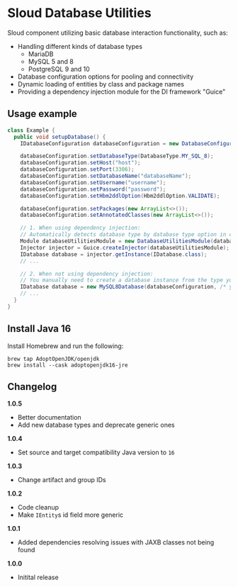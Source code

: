 # Sloud Database Utilities

Sloud component utilizing basic database interaction functionality, such as:

* Handling different kinds of database types
  * MariaDB
  * MySQL 5 and 8
  * PostgreSQL 9 and 10
* Database configuration options for pooling and connectivity
* Dynamic loading of entities by class and package names
* Providing a dependency injection module for the DI framework "Guice"

## Usage example

```java
class Example {
  public void setupDatabase() {
    IDatabaseConfiguration databaseConfiguration = new DatabaseConfiguration();

    databaseConfiguration.setDatabaseType(DatabaseType.MY_SQL_8);
    databaseConfiguration.setHost("host");
    databaseConfiguration.setPort(3306);
    databaseConfiguration.setDatabaseName("databaseName");
    databaseConfiguration.setUsername("username");
    databaseConfiguration.setPassword("password");
    databaseConfiguration.setHbm2ddlOption(Hbm2ddlOption.VALIDATE);

    databaseConfiguration.setPackages(new ArrayList<>());
    databaseConfiguration.setAnnotatedClasses(new ArrayList<>());

    // 1. When using dependency injection:
    // Automatically detects database type by database type option in config.
    Module databaseUtilitiesModule = new DatabaseUtilitiesModule(databaseConfiguration);
    Injector injector = Guice.createInjector(databaseUtilitiesModule);
    IDatabase database = injector.getInstance(IDatabase.class);
    // ...

    // 2. When not using dependency injection:
    // You manually need to create a database instance from the type you choose.
    IDatabase database = new MySQL8Database(databaseConfiguration, /* your logger */);
    // ...
  }
}
```

## Install Java 16

Install Homebrew and run the following:

```shell
brew tap AdoptOpenJDK/openjdk
brew install --cask adoptopenjdk16-jre
```

## Changelog

**1.0.5**

* Better documentation
* Add new database types and deprecate generic ones

**1.0.4**

* Set source and target compatibility Java version to `16`

**1.0.3**

* Change artifact and group IDs

**1.0.2**

* Code cleanup
* Make `IEntity`s id field more generic

**1.0.1**

* Added dependencies resolving issues with JAXB classes not being found

**1.0.0**

* Initital release
